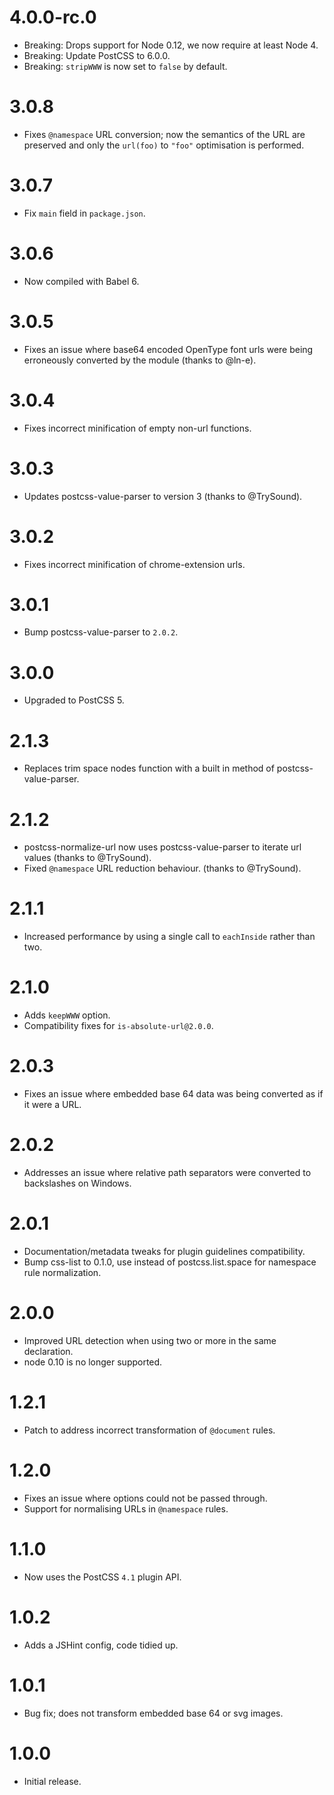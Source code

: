 # 4.0.0-rc.0

* Breaking: Drops support for Node 0.12, we now require at least Node 4.
* Breaking: Update PostCSS to 6.0.0.
* Breaking: `stripWWW` is now set to `false` by default.

# 3.0.8

* Fixes `@namespace` URL conversion; now the semantics of the URL are preserved and only the `url(foo)` to `"foo"`
  optimisation is performed.

# 3.0.7

* Fix `main` field in `package.json`.

# 3.0.6

* Now compiled with Babel 6.

# 3.0.5

* Fixes an issue where base64 encoded OpenType font urls were being erroneously converted by the module (thanks to
  @ln-e).

# 3.0.4

* Fixes incorrect minification of empty non-url functions.

# 3.0.3

* Updates postcss-value-parser to version 3 (thanks to @TrySound).

# 3.0.2

* Fixes incorrect minification of chrome-extension urls.

# 3.0.1

* Bump postcss-value-parser to `2.0.2`.

# 3.0.0

* Upgraded to PostCSS 5.

# 2.1.3

* Replaces trim space nodes function with a built in method of postcss-value-parser.

# 2.1.2

* postcss-normalize-url now uses postcss-value-parser to iterate url values (thanks to @TrySound).
* Fixed `@namespace` URL reduction behaviour. (thanks to @TrySound).

# 2.1.1

* Increased performance by using a single call to `eachInside` rather than two.

# 2.1.0

* Adds `keepWWW` option.
* Compatibility fixes for `is-absolute-url@2.0.0`.

# 2.0.3

* Fixes an issue where embedded base 64 data was being converted as if it were a URL.

# 2.0.2

* Addresses an issue where relative path separators were converted to backslashes on Windows.

# 2.0.1

* Documentation/metadata tweaks for plugin guidelines compatibility.
* Bump css-list to 0.1.0, use instead of postcss.list.space for namespace rule normalization.

# 2.0.0

* Improved URL detection when using two or more in the same declaration.
* node 0.10 is no longer supported.

# 1.2.1

* Patch to address incorrect transformation of `@document` rules.

# 1.2.0

* Fixes an issue where options could not be passed through.
* Support for normalising URLs in `@namespace` rules.

# 1.1.0

* Now uses the PostCSS `4.1` plugin API.

# 1.0.2

* Adds a JSHint config, code tidied up.

# 1.0.1

* Bug fix; does not transform embedded base 64 or svg images.

# 1.0.0

* Initial release.
